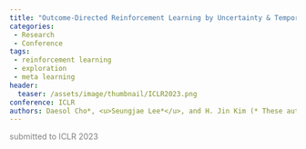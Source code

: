 ```yaml
---
title: "Outcome-Directed Reinforcement Learning by Uncertainty & Temporal Distance-Aware Curriculum Goal Generation"
categories:
 - Research
 - Conference
tags:
 - reinforcement learning
 - exploration
 - meta learning
header:
  teaser: /assets/image/thumbnail/ICLR2023.png
conference: ICLR
authors: Daesol Cho*, <u>Seungjae Lee*</u>, and H. Jin Kim (* These authors contributed equally)
---
```

<p style="color:gray;">submitted to ICLR 2023</p>



